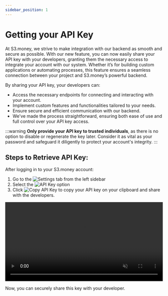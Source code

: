 ```yaml
---
sidebar_position: 1
---
```


# Getting your API Key

At S3.money, we strive to make integration with our backend as smooth and secure as possible. With our new feature, you can now easily share your API key with your developers, granting them the necessary access to integrate your account with our system. Whether it’s for building custom applications or automating processes, this feature ensures a seamless connection between your project and S3.money’s powerful backend.

By sharing your API key, your developers can:

- Access the necessary endpoints for connecting and interacting with your account.
- Implement custom features and functionalities tailored to your needs.
- Ensure secure and efficient communication with our backend.
- We've made the process straightforward, ensuring both ease of use and full control over your API key access.

:::warning
**Only provide your API key to trusted individuals**, as there is no option to disable or regenerate the key later. Consider it as vital as your password and safeguard it diligently to protect your account's integrity.
:::

## Steps to Retrieve API Key:

After logging in to your S3.money account:

1. Go to the <img
     src="/img/settings_tab_option.png"
     alt="Settings"
     className="inline-img"
   /> tab from the left sidebar
2. Select the <img src="/img/api_key_selection.png" alt="API Key" className="inline-img" /> option
3. Click <img src="/img/copy_api_key.png" alt="Copy API Key" className="inline-img" /> to copy your API key on your clipboard and share with the developers.

<video width="100%" autoPlay loop muted>
  <source src="/videos/share_api_key_tutorial.mp4" type="video/mp4" />
  Your browser does not support the video tag.
</video>

Now, you can securely share this key with your developer.
